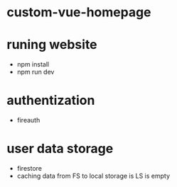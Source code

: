 # custom-vue-homepage
# runing website
- npm install
- npm run dev
# authentization
- fireauth
# user data storage
- firestore
- caching data from FS to local storage is LS is empty
